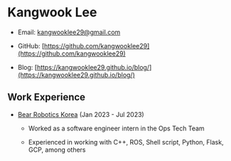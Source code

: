 # Kangwook Lee

- Email: [kangwooklee29@gmail.com](mailto:kangwooklee29@gmail.com)

- GitHub: [https://github.com/kangwooklee29](https://github.com/kangwooklee29)

- Blog: [https://kangwooklee29.github.io/blog/](https://kangwooklee29.github.io/blog/)

## Work Experience

- [Bear Robotics Korea](https://kr.bearrobotics.ai/) (Jan 2023 - Jul 2023)

  - Worked as a software engineer intern in the Ops Tech Team
 
  - Experienced in working with C++, ROS, Shell script, Python, Flask, GCP, among others
 
